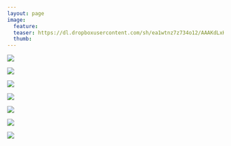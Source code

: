 ```yaml
---
layout: page
image:
  feature:
  teaser: https://dl.dropboxusercontent.com/sh/ea1wtnz7z734o12/AAAKdLxHJi9IRG3FPpNfvFm1a/luontokuvat/kes%C3%A4/4/DS21583-245px.jpg
  thumb:
---
```


[![](https://dl.dropboxusercontent.com/sh/ea1wtnz7z734o12/AAD6CtJe7LLJxDz4CCev01Nna/luontokuvat/kes%C3%A4/4/DS21573-800px.jpg)](https://dl.dropboxusercontent.com/sh/ea1wtnz7z734o12/AACUHaKb4HyvcueeulozWIZga/luontokuvat/kes%C3%A4/4/DS21573.jpg)

[![](https://dl.dropboxusercontent.com/sh/ea1wtnz7z734o12/AAAaJNqznbz2rturoPyXgpZLa/luontokuvat/kes%C3%A4/4/DS21576-800px.jpg)](https://dl.dropboxusercontent.com/sh/ea1wtnz7z734o12/AABqKKyZ5tDjPDqb8tWhYReba/luontokuvat/kes%C3%A4/4/DS21576.jpg)

[![](https://dl.dropboxusercontent.com/sh/ea1wtnz7z734o12/AAA0cvags5D3fyy2G62ITg1va/luontokuvat/kes%C3%A4/4/DS21583-800px.jpg)](https://dl.dropboxusercontent.com/sh/ea1wtnz7z734o12/AAArHqNJ3EqPAjr8yiMAn1ifa/luontokuvat/kes%C3%A4/4/DS21583.jpg)

[![](https://dl.dropboxusercontent.com/sh/ea1wtnz7z734o12/AAAeShsmCiWxU276FIn1XEA4a/luontokuvat/kes%C3%A4/4/DS21592-800px.jpg)](https://dl.dropboxusercontent.com/sh/ea1wtnz7z734o12/AAD-gJyVHthlCNIRI3AHztC_a/luontokuvat/kes%C3%A4/4/DS21592.jpg)

[![](https://dl.dropboxusercontent.com/sh/ea1wtnz7z734o12/AADDNsOYDK97Eb54fVxu-0HVa/luontokuvat/kes%C3%A4/4/DS21587-800px.jpg)](https://dl.dropboxusercontent.com/sh/ea1wtnz7z734o12/AADBbgSlMwk5QxMpJ4i99CKQa/luontokuvat/kes%C3%A4/4/DS21587.jpg)

[![](https://dl.dropboxusercontent.com/sh/ea1wtnz7z734o12/AAD61P4OZT4a1q-cq39RtJufa/luontokuvat/kes%C3%A4/4/DS21600-800px.jpg)](https://dl.dropboxusercontent.com/sh/ea1wtnz7z734o12/AACNYEN1G0zniK-VT6AgbA2ba/luontokuvat/kes%C3%A4/4/DS21600.jpg)

[![](https://dl.dropboxusercontent.com/sh/ea1wtnz7z734o12/AAAEwsPtivKYoxJJMbCPY2HIa/luontokuvat/kes%C3%A4/4/DS21590-800px.jpg)](https://dl.dropboxusercontent.com/sh/ea1wtnz7z734o12/AACYEGkeQ18EM8rcsxCd5WVqa/luontokuvat/kes%C3%A4/4/DS21590.jpg)

